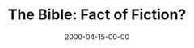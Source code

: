 ---
layout: message
category: message
series: "The Heart of the Matter"
title: "The Bible: Fact of Fiction?"
date: 2000-04-15-00-00
message_id: 380
---